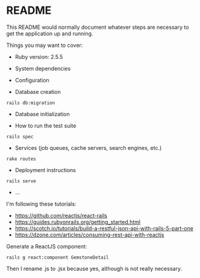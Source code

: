 # README

This README would normally document whatever steps are necessary to get the
application up and running.

Things you may want to cover:

* Ruby version: 2.5.5

* System dependencies

* Configuration

* Database creation
```shell
rails db:migration
```

* Database initialization

* How to run the test suite
```shell
rails spec
```

* Services (job queues, cache servers, search engines, etc.)

```shell
rake routes
```

* Deployment instructions
```shell
rails serve
```

* ...


I'm following these tutorials:

* https://github.com/reactjs/react-rails
* https://guides.rubyonrails.org/getting_started.html
* https://scotch.io/tutorials/build-a-restful-json-api-with-rails-5-part-one
* https://dzone.com/articles/consuming-rest-api-with-reactjs


Generate a ReactJS component:

```shell
rails g react:component GemstoneDetail
```
Then I rename .js to .jsx because yes, although is not really necessary.
